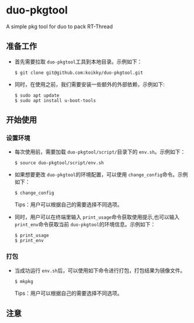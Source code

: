 # duo-pkgtool
A simple pkg tool for duo to pack RT-Thread                 

## 准备工作
- 首先需要拉取 `duo-pkgtool`工具到本地目录。示例如下：
	``` shell 
	$ git clone git@github.com:koikky/duo-pkgtool.git 
	```
                   
- 同时，在使用之前，我们需要安装一些额外的外部依赖，示例如下:                           	
	``` shell
	$ sudo apt update
	$ sudo apt install u-boot-tools
	```

## 开始使用
### 设置环境
- 每次使用前，需要加载 `duo-pkgtool/script/`目录下的 `env.sh`。示例如下：                                    
	``` shell
	$ source duo-pkgtool/script/env.sh 
	```  
                            
- 如果想要更改 `duo-pkgtool`的环境配置，可以使用 `change_config`命令。示例如下：
	``` shell
	$ change_config 
	```           
	Tips：用户可以根据自己的需要选择不同选项。                                    

- 同时，用户可以在终端里输入 `print_usage`命令获取使用提示,也可以输入 `print_env`命令获取当前 `duo-pkgtool`的环境信息。示例如下：                                      
	``` shell 
	$ print_usage
	$ print_env
	```                        

### 打包
- 当成功运行 `env.sh`后，可以使用如下命令进行打包，打包结果为镜像文件。                        
	``` shell
	$ mkpkg
	```                             
	Tips：用户可以根据自己的需要选择不同选项。                               

## 注意
